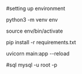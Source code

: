 #setting up environment

python3 -m venv env

source env/bin/activate

pip install -r requirements.txt

uvicorn main:app --reload

#sql
mysql -u root -p
